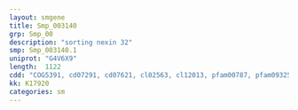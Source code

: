 ```yaml
---
layout: smgene
title: Smp_003140
grp: Smp_00
description: "sorting nexin 32"
smp: Smp_003140.1
uniprot: "G4V6X9"
length:  1122
cdd: "COG5391, cd07291, cd07621, cl02563, cl12013, pfam00787, pfam09325, smart00312"
kk: K17920
categories: sm
---
```

